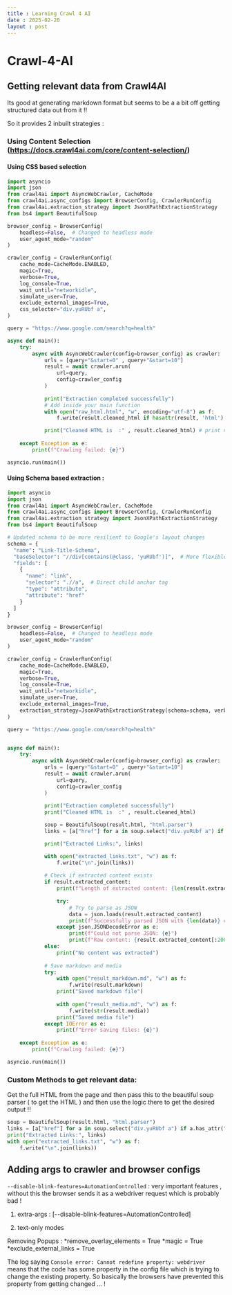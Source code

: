 ```yaml
---
title : Learning Crawl 4 AI 
date : 2025-02-20
layout : post
---
```


# Crawl-4-AI 

## Getting relevant data from Crawl4AI

Its good at generating markdown format but seems to be a a bit off getting structured data out from it !!

So it provides 2 inbuilt strategies :

### Using Content Selection (https://docs.crawl4ai.com/core/content-selection/)



#### Using CSS based selection

```python
import asyncio
import json 
from crawl4ai import AsyncWebCrawler, CacheMode
from crawl4ai.async_configs import BrowserConfig, CrawlerRunConfig
from crawl4ai.extraction_strategy import JsonXPathExtractionStrategy
from bs4 import BeautifulSoup

browser_config = BrowserConfig(
    headless=False,  # Changed to headless mode
    user_agent_mode="random"
)

crawler_config = CrawlerRunConfig(
    cache_mode=CacheMode.ENABLED,
    magic=True,
    verbose=True,
    log_console=True,
    wait_until="networkidle",
    simulate_user=True,
    exclude_external_images=True,
    css_selector="div.yuRUbf a",
)

query = "https://www.google.com/search?q=health"

async def main():
    try:
        async with AsyncWebCrawler(config=browser_config) as crawler:
            urls = [query+"&start=0" , query+"&start=10"]
            result = await crawler.arun(
                url=query,
                config=crawler_config
            )
            
            print("Extraction completed successfully")
            # Add inside your main function
            with open("raw_html.html", "w", encoding="utf-8") as f:
                f.write(result.cleaned_html if hasattr(result, 'html') else "No HTML available")

            print("Cleaned HTML is  :" , result.cleaned_html) # print not helpful content from this !!
            
    except Exception as e:
        print(f"Crawling failed: {e}")

asyncio.run(main())
```




#### Using Schema based extraction : 



```python
import asyncio
import json 
from crawl4ai import AsyncWebCrawler, CacheMode
from crawl4ai.async_configs import BrowserConfig, CrawlerRunConfig
from crawl4ai.extraction_strategy import JsonXPathExtractionStrategy
from bs4 import BeautifulSoup

# Updated schema to be more resilient to Google's layout changes
schema = {
  "name": "Link-Title-Schema",
  "baseSelector": "//div[contains(@class, 'yuRUbf')]",  # More flexible match
  "fields": [
    {
      "name": "link",
      "selector": ".//a",  # Direct child anchor tag
      "type": "attribute",
      "attribute": "href"
    }
  ]
}

browser_config = BrowserConfig(
    headless=False,  # Changed to headless mode
    user_agent_mode="random"
)

crawler_config = CrawlerRunConfig(
    cache_mode=CacheMode.ENABLED,
    magic=True,
    verbose=True,
    log_console=True,
    wait_until="networkidle",
    simulate_user=True,
    exclude_external_images=True,
    extraction_strategy=JsonXPathExtractionStrategy(schema=schema, verbose=True) 
)

query = "https://www.google.com/search?q=health"


async def main():
    try:
        async with AsyncWebCrawler(config=browser_config) as crawler:
            urls = [query+"&start=0" , query+"&start=10"]
            result = await crawler.arun(
                url=query,
                config=crawler_config
            )
            
            print("Extraction completed successfully")
            print("Cleaned HTML is  :" , result.cleaned_html)

            soup = BeautifulSoup(result.html, "html.parser") 
            links = [a["href"] for a in soup.select("div.yuRUbf a") if a.has_attr("href")]

            print("Extracted Links:", links)

            with open("extracted_links.txt", "w") as f:
                f.write("\n".join(links))
            
            # Check if extracted content exists
            if result.extracted_content:
                print(f"Length of extracted content: {len(result.extracted_content)}")
                
                try:
                    # Try to parse as JSON
                    data = json.loads(result.extracted_content)
                    print(f"Successfully parsed JSON with {len(data)} entries")
                except json.JSONDecodeError as e:
                    print(f"Could not parse JSON: {e}")
                    print(f"Raw content: {result.extracted_content[:200]}...")
            else:
                print("No content was extracted")
            
            # Save markdown and media
            try:
                with open("result_markdown.md", "w") as f:
                    f.write(result.markdown)
                print("Saved markdown file")
                
                with open("result_media.md", "w") as f:
                    f.write(str(result.media))
                print("Saved media file")
            except IOError as e:
                print(f"Error saving files: {e}")
                
    except Exception as e:
        print(f"Crawling failed: {e}")

asyncio.run(main())

```


### Custom Methods to get relevant data: 

Get the full HTML from the page and then pass this to the beautiful soup parser ( to get the HTML ) and then use the logic there to get the desired output !!

```python
soup = BeautifulSoup(result.html, "html.parser") 
links = [a["href"] for a in soup.select("div.yuRUbf a") if a.has_attr("href")]
print("Extracted Links:", links)
with open("extracted_links.txt", "w") as f:
    f.write("\n".join(links))
```

## Adding args to crawler and browser configs

`--disable-blink-features=AutomationControlled` : very important features , without this the browser sends it as a webdriver request which is probably bad !


1. extra-args : [--disable-blink-features=AutomationControlled]

2. text-only modes 


Removing Popups :
*remove_overlay_elements = True
*magic = True
*exclude_external_links = True


The log saying `Console error: Cannot redefine property: webdriver` means that the code has some property in the config file which is trying to change the existing property. So basically the browsers have prevented this property from getting changed ... !



























